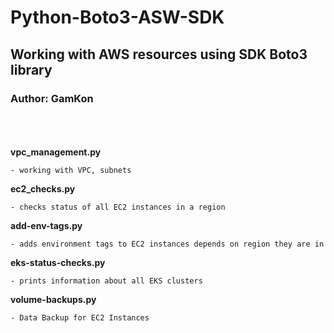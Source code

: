 # Python-Boto3-ASW-SDK
## Working with AWS resources using SDK Boto3 library
### Author: GamKon
<br><br>  
**vpc_management.py**

    - working with VPC, subnets

**ec2_checks.py**

    - checks status of all EC2 instances in a region

**add-env-tags.py**

    - adds environment tags to EC2 instances depends on region they are in

**eks-status-checks.py**

    - prints information about all EKS clusters

**volume-backups.py**

    - Data Backup for EC2 Instances